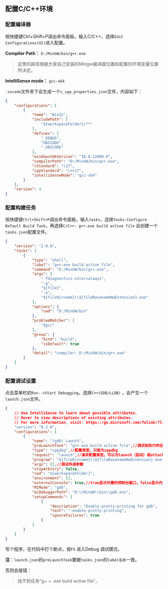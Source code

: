 
## 配置C/C++环境

### 配置编译器
按快捷键Ctrl+Shift+P调出命令面板，输入C/C++，选择`Edit Configurations(UI)`进入配置。

**Compiler Path：** `D:/MinGW/bin/g++.exe`
> 这里的路径根据大家自己安装的Mingw编译器位置和配置的环境变量位置所决定。


**IntelliSense mode：** `gcc-x64`


`.vscode`文件夹下会生成一个`c_cpp_properties.json`文件，内容如下：

```json
{
    "configurations": [
        {
            "name": "Win32",
            "includePath": [
                "${workspaceFolder}/**"
            ],
            "defines": [
                "_DEBUG",
                "UNICODE",
                "_UNICODE"
            ],
            "windowsSdkVersion": "10.0.22000.0",
            "compilerPath": "D:/MinGW/bin/g++.exe",
            "cStandard": "c17",
            "cppStandard": "c++17",
            "intelliSenseMode": "gcc-x64"
        }
    ],
    "version": 4
}

```

### 配置构建任务

按快捷键`Ctrl+Shift+P`调出命令面板，输入`tasks`，选择`Tasks:Configure Default Build Task`，再选择`C/C++: g++.exe build active file` 会创建一个`tasks.json`配置文件。

```json
{
	"version": "2.0.0",
	"tasks": [
		{
			"type": "shell",
			"label": "g++.exe build active file",
			"command": "D:/MinGW/bin/g++.exe",
			"args": [
				"-fdiagnostics-color=always",
				"-g",
				"${file}",
				"-o",
				"${fileDirname}\\${fileBasenameNoExtension}.exe"
			],
			"options": {
				"cwd": "D:/MinGW/bin"
			},
			"problemMatcher": [
				"$gcc"
			],
			"group": {
				"kind": "build",
				"isDefault": true
			},
			"detail": "compiler: D:/MinGW/bin/g++.exe"
		}
	]
}
```

### 配置调试设置
点击菜单栏的`Run-->Start Debugging`，选择`C++(GDB/LLDB)` ，会产生一个`launch.json`文件。

```json
{
    // Use IntelliSense to learn about possible attributes.
    // Hover to view descriptions of existing attributes.
    // For more information, visit: https://go.microsoft.com/fwlink/?linkid=830387
    "version": "0.2.0",
    "configurations": [
        {
            "name": "(gdb) Launch",
            "preLaunchTask": "g++.exe build active file",//调试前执行的任务，就是之前配置的tasks.json中的label字段
            "type": "cppdbg",//配置类型，只能为cppdbg
            "request": "launch",//请求配置类型，可以为launch（启动）或attach（附加）
            "program": "${fileDirname}\\${fileBasenameNoExtension}.exe",//调试程序的路径名称
            "args": [],//调试传递参数
            "stopAtEntry": false,
            "cwd": "${workspaceFolder}",
            "environment": [],
            "externalConsole": true,//true显示外置的控制台窗口，false显示内置终端
            "MIMode": "gdb",
            "miDebuggerPath": "D:\\MinGW\\bin\\gdb.exe",
            "setupCommands": [
                {
                    "description": "Enable pretty-printing for gdb",
                    "text": "-enable-pretty-printing",
                    "ignoreFailures": true
                }
            ]
        }
    ]
}

```

写个程序，在代码中打个断点，按`F5` 进入Debug 调试模式。


**注**：`launch.json`的`preLaunchTask`要跟`tasks.json`的`label名称`一致。

否则会报错：
> 找不到任务”g+ + .exe build active file"。